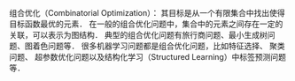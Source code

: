 组合优化（Combinatorial Optimization）： 其目标是从一个有限集合中找出使得目标函数最优的元素． 
在一般的组合优化问题中，集合中的元素之间存在一定的关联，可以表示为图结构． 典型的组合优化问题有旅行商问题、最小生成树问题、图着色问题等． 
很多机器学习问题都是组合优化问题，比如特征选择、 聚类问题、 超参数优化问题以及结构化学习（Structured Learning）中标签预测问题等．